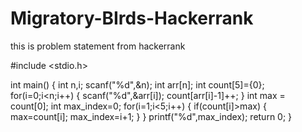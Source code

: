 # Migratory-BIrds-Hackerrank
this is problem statement from hackerrank

#include <stdio.h>

int main()
{
    int n,i;
    scanf("%d",&n);
    int arr[n];
    int count[5]={0};
    for(i=0;i<n;i++)
    {
        scanf("%d",&arr[i]);
        count[arr[i]-1]++;
    }
    int max = count[0];
    int max_index=0;
    for(i=1;i<5;i++)
    {
        if(count[i]>max)
        {
            max=count[i];
            max_index=i+1;
        }
    }
    printf("%d",max_index);
    return 0;
}
